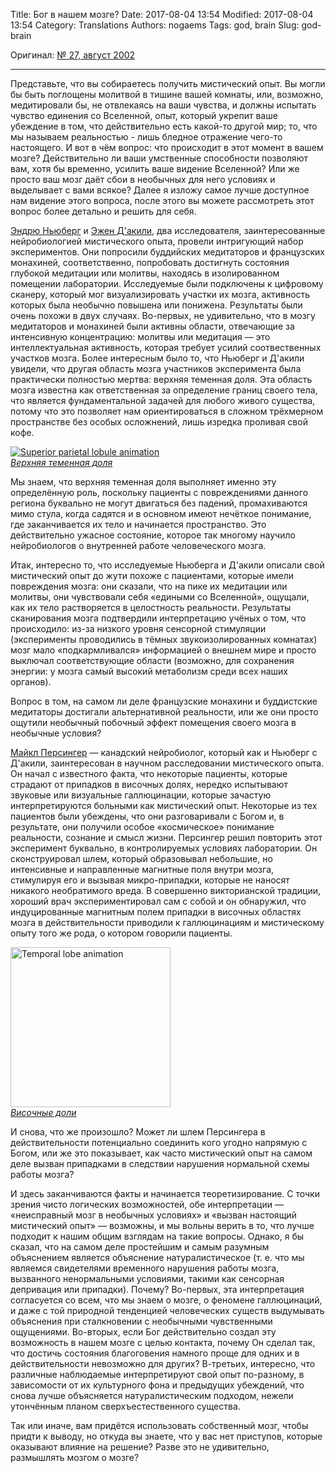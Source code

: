 Title: Бог в нашем мозге?
Date: 2017-08-04 13:54
Modified: 2017-08-04 13:54
Category: Translations
Authors: nogaems
Tags: god, brain
Slug: god-brain

Оригинал: [№ 27, август 2002](http://chem.tufts.edu/science/pigliucci/rationally-speaking/02-08-god_brain.htm)

* * *

Представьте, что вы собираетесь получить мистический опыт. Вы могли бы быть поглощены молитвой в тишине вашей комнаты, или, возможно, медитировали бы, не отвлекаясь на ваши чувства, и должны испытать чувство единения со Вселенной, опыт, который укрепит ваше убеждение в том, что действительно есть какой-то другой мир; то, что мы называем реальностью - лишь бледное отражение чего-то настоящего. И вот в чём вопрос: что происходит в этот момент в вашем мозге? Действительно ли ваши умственные способности позволяют вам, хотя бы временно, усилить ваше видение Вселенной? Или же просто ваш мозг даёт сбои в необычных для него условиях и выделывает с вами всякое? Далее я изложу самое лучше доступное нам видение этого вопроса, после этого вы можете рассмотреть этот вопрос более детально и решить для себя.

[Эндрю Ньюберг](https://en.wikipedia.org/wiki/Andrew_B._Newberg) и [Эжен Д'акили](https://en.wikipedia.org/wiki/Eugene_G._d%27Aquili), два исследователя, заинтересованные нейробиологией мистического опыта, провели интригующий набор экспериментов. Они попросили буддийских медитаторов и французских монахиней, соответственно, попробовать достигнуть состояния глубокой медитации или молитвы, находясь в изолированном помещении лаборатории. Исследуемые были подключены к цифровому сканеру, который мог визуализировать участки их мозга, активность которых была необычно повышена или понижена. Результаты были очень похожи в двух случаях. Во-первых, не удивительно, что в мозгу медитаторов и монахиней были активны области, отвечающие за интенсивную концентрацию: молитвы или медитация — это интеллектуальная активность, которая требует усилий соотвественных участков мозга. Более интересным было то, что Ньюберг и Д'акили увидели, что другая область мозга участников эксперимента была практически полностью мертва: верхняя теменная доля. Эта область мозга известна как ответственная за определение границ своего тела, что является фундаментальной задачей для любого живого существа, потому что это позволяет нам ориентироваться в сложном трёхмерном пространстве без особых осложнений, лишь изредка проливая свой кофе.  

<a title="By Polygon data were generated by Life Science Databases(LSDB). (Polygon data are from BodyParts3D.[1]) [CC BY-SA 2.1 jp (http://creativecommons.org/licenses/by-sa/2.1/jp/deed.en)], via Wikimedia Commons" href="https://commons.wikimedia.org/wiki/File%3ASuperior_parietal_lobule_animation.gif"><img alt="Superior parietal lobule animation" src="{filename}/media/Superior_parietal_lobule_animation.gif"/></a><br>
[*Верхняя теменная доля*](https://en.wikipedia.org/wiki/Superior_parietal_lobule)

Мы знаем, что верхняя теменная доля выполняет именно эту определённую роль, поскольку пациенты с повреждениями данного региона буквально не могут двигаться без падений, промахиваются мимо стула, когда садятся и в основном имеют нечёткое понимание, где заканчивается их тело и начинается пространство. Это действительно ужасное состояние, которое так многому научило нейробиологов о внутренней работе человеческого мозга.

Итак, интересно то, что исследуемые Ньюберга и Д'акили описали свой мистический опыт до жути похоже с пациентами, которые имели повреждения мозга: они сказали, что на пике их медитации или молитвы, они чувствовали себя «едиными со Вселенной», ощущали, как их тело растворяется в целостность реальности. Результаты сканирования мозга подтвердили интерпретацию учёных о том, что происходило: из-за низкого уровня сенсорной стимуляции (эксперименты проводились в тёмных звукоизолированных комнатах) мозг мало «подкармливался» информацией о внешнем мире и просто выключал соответствующие области (возможно, для сохранения энергии: у мозга самый высокий метаболизм среди всех наших органов).

Вопрос в том, на самом ли деле французские монахини и буддистские медитаторы достигали альтернативной реальности, или же они просто ощутили необычный побочный эффект помещения своего мозга в необычные условия?

[Майкл Персингер](https://en.wikipedia.org/wiki/Michael_Persinger) — канадский нейробиолог, который как и Ньюберг с Д'акили, заинтересован в научном расследовании мистического опыта. Он начал с известного факта, что некоторые пациенты, которые страдают от припадков в височных долях, нередко испытывают звуковые или визуальные галлюцинации, которые зачастую интерпретируются больными как мистический опыт. Некоторые из тех пациентов были убеждены, что они разговаривали с Богом и, в результате, они получили особое «космическое» понимание реальности, сознание и смысл жизни. Персингер решил повторить этот эксперимент буквально, в контролируемых условиях лаборатории. Он сконструировал шлем, который образовывал небольшие, но интенсивные и направленные магнитные поля внутри мозга, стимулируя его и вызывая микро-припадки, которые не наносят никакого необратимого вреда. В совершенно викторианской традиции, хороший врач экспериментировал сам с собой и он обнаружил, что индуцированные магнитным полем припадки в височных областях мозга в действительности приводили к галлюцинациям и мистическому опыту того же рода, о котором говорили пациенты.

<a title="By Polygon data were generated by Database Center for Life Science(DBCLS)[2]. (Polygon data are from BodyParts3D[1]) [CC BY-SA 2.1 jp (http://creativecommons.org/licenses/by-sa/2.1/jp/deed.en)], via Wikimedia Commons" href="https://commons.wikimedia.org/wiki/File%3ATemporal_lobe_animation.gif"><img width="256" alt="Temporal lobe animation" src="{filename}/media/Temporal_lobe_animation.gif"/></a><br>
[*Височные доли*](https://en.wikipedia.org/wiki/Temporal_lobe)

И снова, что же произошло? Может ли шлем Персингера в действительности потенциально соединить кого угодно напрямую с Богом, или же это показывает, как часто мистический опыт на самом деле вызван припадками в следствии нарушения нормальной схемы работы мозга?

И здесь заканчиваются факты и начинается теоретизирование. С точки зрения чисто логических возможностей, обе интерпретации — «неисправный мозг в необычных условиях» и «вызван настоящий мистический опыт» — возможны, и мы вольны верить в то, что лучше подходит к нашим общим взглядам на такие вопросы. Однако, я бы сказал, что на самом деле простейшим и самым разумным объяснением является объяснение натуралистическое (т. е. что мы являемся свидетелями временного нарушения работы мозга, вызванного ненормальными условиями, такими как сенсорная депривация или припадки). Почему? Во-первых, эта интерпретация согласуется со всем, что мы знаем о мозге, о феномене галлюцинаций, и даже с той природной тенденцией человеческих существ выдумывать объяснения при сталкновении с необычными чувственными ощущениями. Во-вторых, если Бог действительно создал эту возможность в нашем мозге с целью контакта, почему Он сделал так, что достичь состояния благоговения намного проще для одних и в действительности невозможно для других? В-третьих, интересно, что различные наблюдаемые интерпретируют свой опыт по-разному, в зависомости от их культурного фона и предыдущих убеждений, что снова лучше объясняется натуралистическим подходом, нежели утончённым планом сверхъестественного существа.

Так или иначе, вам придётся использовать собственный мозг, чтобы придти к выводу, но откуда вы знаете, что у вас нет приступов, которые оказывают влияние на решение? Разве это не удивительно, размышлять мозгом о мозге?
